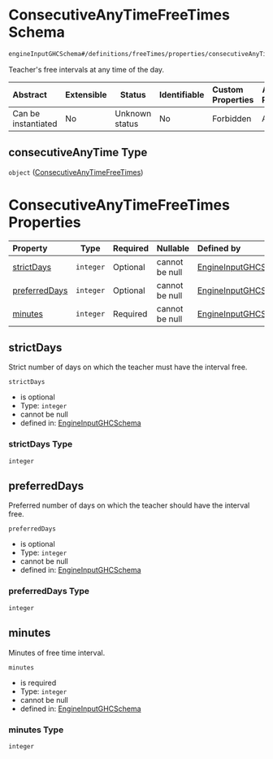 # ConsecutiveAnyTimeFreeTimes Schema

```txt
engineInputGHCSchema#/definitions/freeTimes/properties/consecutiveAnyTime
```

Teacher's free intervals at any time of the day.


| Abstract            | Extensible | Status         | Identifiable | Custom Properties | Additional Properties | Access Restrictions | Defined In                                                         |
| :------------------ | ---------- | -------------- | ------------ | :---------------- | --------------------- | ------------------- | ------------------------------------------------------------------ |
| Can be instantiated | No         | Unknown status | No           | Forbidden         | Allowed               | none                | [ghc.schema.json\*](../out/ghc.schema.json "open original schema") |

## consecutiveAnyTime Type

`object` ([ConsecutiveAnyTimeFreeTimes](ghc-definitions-freetimes-properties-consecutiveanytimefreetimes.md))

# ConsecutiveAnyTimeFreeTimes Properties

| Property                        | Type      | Required | Nullable       | Defined by                                                                                                                                                                                                                |
| :------------------------------ | --------- | -------- | -------------- | :------------------------------------------------------------------------------------------------------------------------------------------------------------------------------------------------------------------------ |
| [strictDays](#strictdays)       | `integer` | Optional | cannot be null | [EngineInputGHCSchema](ghc-definitions-freetimes-properties-consecutiveanytimefreetimes-properties-strictdays.md "engineInputGHCSchema#/definitions/freeTimes/properties/consecutiveAnyTime/properties/strictDays")       |
| [preferredDays](#preferreddays) | `integer` | Optional | cannot be null | [EngineInputGHCSchema](ghc-definitions-freetimes-properties-consecutiveanytimefreetimes-properties-preferreddays.md "engineInputGHCSchema#/definitions/freeTimes/properties/consecutiveAnyTime/properties/preferredDays") |
| [minutes](#minutes)             | `integer` | Required | cannot be null | [EngineInputGHCSchema](ghc-definitions-freetimes-properties-consecutiveanytimefreetimes-properties-minutes.md "engineInputGHCSchema#/definitions/freeTimes/properties/consecutiveAnyTime/properties/minutes")             |

## strictDays

Strict number of days on which the teacher must have the interval free. 


`strictDays`

-   is optional
-   Type: `integer`
-   cannot be null
-   defined in: [EngineInputGHCSchema](ghc-definitions-freetimes-properties-consecutiveanytimefreetimes-properties-strictdays.md "engineInputGHCSchema#/definitions/freeTimes/properties/consecutiveAnyTime/properties/strictDays")

### strictDays Type

`integer`

## preferredDays

Preferred number of days on which the teacher should have the interval free. 


`preferredDays`

-   is optional
-   Type: `integer`
-   cannot be null
-   defined in: [EngineInputGHCSchema](ghc-definitions-freetimes-properties-consecutiveanytimefreetimes-properties-preferreddays.md "engineInputGHCSchema#/definitions/freeTimes/properties/consecutiveAnyTime/properties/preferredDays")

### preferredDays Type

`integer`

## minutes

Minutes of free time interval.


`minutes`

-   is required
-   Type: `integer`
-   cannot be null
-   defined in: [EngineInputGHCSchema](ghc-definitions-freetimes-properties-consecutiveanytimefreetimes-properties-minutes.md "engineInputGHCSchema#/definitions/freeTimes/properties/consecutiveAnyTime/properties/minutes")

### minutes Type

`integer`

